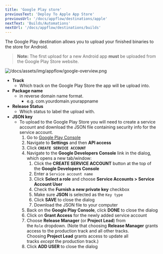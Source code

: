 ```yaml
---
title: 'Google Play store'
previousText: 'Deploy To Apple App Store'
previousUrl: '/docs/appflow/destinations/apple'
nextText: 'Builds/Automations'
nextUrl: '/docs/appflow/destinations/builds'
---
```


The Google Play destination allows you to upload your finished binaries to the store for Android.

> **Note:** The first upload for a new Android app <b>must</b> be uploaded from the Google Play Store website.

![/docs/assets/img/appflow/google-overview.png](/docs/assets/img/appflow/google-overview.png)

- **Track**
    - Which track on the Google Play Store the app will be upload into.
- **Package name**
    - in reverse domain name format.
        - e.g. com.yourdomain.yourappname
- **Release Status**
    - Which status to label the upload with.
- **JSON key**
    - To upload to the Google Play Store you will need to create a service account and download the JSON file containing security info for the service account.
        1. Go to [Google Play Console](https://play.google.com/apps/publish/)
        2. Navigate to **Settings** and then **API access**
        3. Click **`CREATE SERVICE ACCOUNT`** 
        4. Navigate to the **Google Developers Console** link in the dialog, which opens a new tab/window:
            1. Click the **CREATE SERVICE ACCOUNT** button at the top of the **Google Developers Console**
            2. Enter a `Service account name`
            3. Click **Select a role** and choose **Service Accounts > Service Account User**
            4. Check the **Furnish a new private key** checkbox
            5. Make sure **JSON** is selected as the `Key type`
            6. Click **SAVE** to close the dialog
            7. Download the JSON file to your computer
        5. Back on the **Google Play Console**, click **DONE** to close the dialog
        6. Click on **Grant Access** for the newly added service account
        7. Choose **Release Manager** (or **Project Lead**) from the `Role` dropdown. (Note that choosing **Release Manager** grants access to the production track and all other tracks. Choosing **Project Lead** grants access to update all tracks *except* the production track.)
        8. Click **ADD USER** to close the dialog